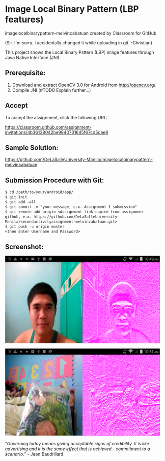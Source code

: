 # Image Local Binary Pattern (LBP features) 

imagelocalbinarypattern-melvincabatuan created by Classroom for GitHub

(Sir. I'm sorry. I accidentally changed it while uploading in git. -Christian)

This project shows the Local Binary Pattern (LBP) image features through Java Native Interface (JNI).

## Prerequisite:

1. Download and extract OpenCV 3.0 for Android from http://opencv.org/.
2. Compile JNI (#TODO Explain further...)

## Accept

To accept the assignment, click the following URL:

https://classroom.github.com/assignment-invitations/4b36138042be9840731645f67cd5cae8

## Sample Solution:

https://github.com/DeLaSalleUniversity-Manila/imagelocalbinarypattern-melvincabatuan

## Submission Procedure with Git: 

```shell
$ cd /path/to/your/android/app/
$ git init
$ git add –all
$ git commit -m "your message, e.x. Assignment 1 submission"
$ git remote add origin <Assignment link copied from assignment github, e.x. https://github.com/DeLaSalleUniversity-Manila/secondactivityassignment-melvincabatuan.git>
$ git push -u origin master
<then Enter Username and Password>
```


## Screenshot:

![alt tag](https://github.com/DeLaSalleUniversity-Manila/imagelocalbinarypattern-melvincabatuan/blob/master/device-2015-11-02-105029.png)

![alt tag](https://github.com/DeLaSalleUniversity-Manila/imagelocalbinarypattern-melvincabatuan/blob/master/device-2015-11-02-105207.png)

"*Governing today means giving acceptable signs of credibility. It is like advertising and it is the same effect that is achieved - commitment to a scenario.*" - Jean Baudrillard
